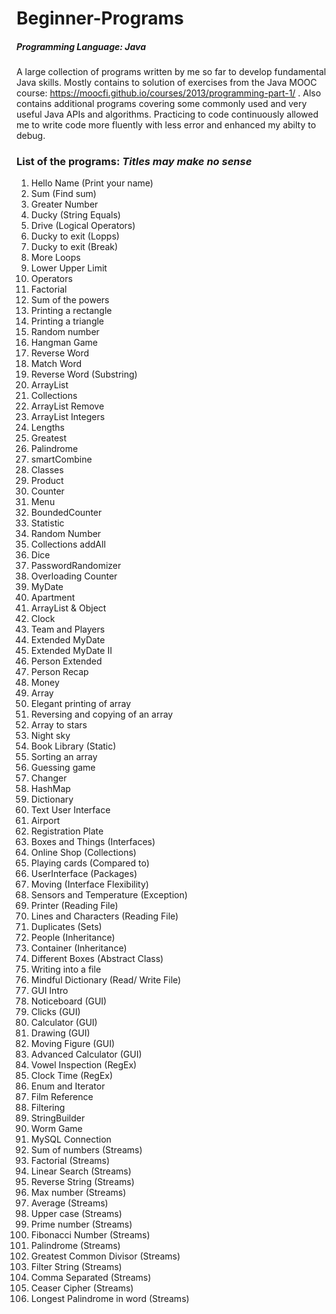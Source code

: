 # Beginner-Programs

##### Programming Language: Java

A large collection of programs written by me so far to develop fundamental Java skills.
Mostly contains to solution of exercises from the Java MOOC course: https://moocfi.github.io/courses/2013/programming-part-1/ .
Also contains additional programs covering some commonly used and very useful Java APIs and algorithms.
Practicing to code continuously allowed me to write code more fluently with less error and enhanced my abilty to debug.

### List of the programs: *Titles may make no sense*
1. Hello Name (Print your name)
2. Sum (Find sum)
3. Greater Number
4. Ducky (String Equals)
5. Drive (Logical Operators)
6. Ducky to exit (Lopps)
7. Ducky to exit (Break)
8. More Loops
9. Lower Upper Limit
10. Operators
11. Factorial
12. Sum of the powers
13. Printing a rectangle
14. Printing a triangle
15. Random number
16. Hangman Game
17. Reverse Word
18. Match Word
19. Reverse Word (Substring)
20. ArrayList
21. Collections
22. ArrayList Remove
23. ArrayList Integers
24. Lengths
25. Greatest
26. Palindrome
27. smartCombine
28. Classes
29. Product
30. Counter
31. Menu
32. BoundedCounter
33. Statistic
34. Random Number
35. Collections addAll
36. Dice
37. PasswordRandomizer
38. Overloading Counter
39. MyDate
40. Apartment
41. ArrayList & Object
42. Clock
43. Team and Players
44. Extended MyDate
45. Extended MyDate II
46. Person Extended
47. Person Recap
48. Money
49. Array
50. Elegant printing of array
51. Reversing and copying of an array
52. Array to stars
53. Night sky
54. Book Library (Static)
55. Sorting an array
56. Guessing game
57. Changer
58. HashMap
59. Dictionary
60. Text User Interface
61. Airport
62. Registration Plate
63. Boxes and Things (Interfaces)
64. Online Shop (Collections)
65. Playing cards (Compared to)
66. UserInterface (Packages)
67. Moving (Interface Flexibility)
68. Sensors and Temperature (Exception)
69. Printer (Reading File)
70. Lines and Characters (Reading File)
71. Duplicates (Sets)
72. People (Inheritance)
73. Container (Inheritance)
74. Different Boxes (Abstract Class)
75. Writing into a file
76. Mindful Dictionary (Read/ Write File)
77. GUI Intro
78. Noticeboard (GUI)
79. Clicks (GUI)
80. Calculator (GUI)
81. Drawing (GUI)
82. Moving Figure (GUI)
83. Advanced Calculator (GUI)
84. Vowel Inspection (RegEx)
85. Clock Time (RegEx)
86. Enum and Iterator
87. Film Reference
88. Filtering
89. StringBuilder
90. Worm Game
91. MySQL Connection
92. Sum of numbers (Streams)
93. Factorial (Streams)
94. Linear Search (Streams)
95. Reverse String (Streams)
96. Max number (Streams)
97. Average (Streams)
98. Upper case (Streams)
99. Prime number (Streams)
100. Fibonacci Number (Streams)
101. Palindrome (Streams)
102. Greatest Common Divisor (Streams)
103. Filter String (Streams)
104. Comma Separated (Streams)
105. Ceaser Cipher (Streams)
106. Longest Palindrome in word (Streams)
